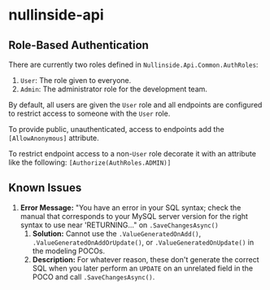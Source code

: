 # nullinside-api

## Role-Based Authentication

There are currently two roles defined in `Nullinside.Api.Common.AuthRoles`:
1. `User`: The role given to everyone.
2. `Admin`: The administrator role for the development team.

By default, all users are given the `User` role and all endpoints are configured to restrict access to someone with the `User` role.

To provide public, unauthenticated, access to endpoints add the `[AllowAnonymous]` attribute.

To restrict endpoint access to a non-`User` role decorate it with an attribute like the following: `[Authorize(AuthRoles.ADMIN)]`

## Known Issues

1. **Error Message:** "You have an error in your SQL syntax; check the manual that corresponds to your MySQL server version for the right syntax to use near 'RETURNING..." on `.SaveChangesAsync()`
   1. **Solution:** Cannot use the `.ValueGeneratedOnAdd()`, `.ValueGeneratedOnAddOrUpdate()`, or `.ValueGeneratedOnUpdate()` in the modeling POCOs.
   2. **Description:** For whatever reason, these don't generate the correct SQL when you later perform an `UPDATE` on an unrelated field in the POCO and call `.SaveChangesAsync()`.